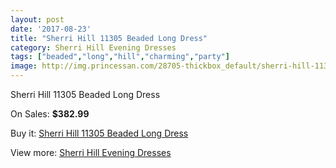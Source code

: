 ```yaml
---
layout: post
date: '2017-08-23'
title: "Sherri Hill 11305 Beaded Long Dress"
category: Sherri Hill Evening Dresses
tags: ["beaded","long","hill","charming","party"]
image: http://img.princessan.com/28705-thickbox_default/sherri-hill-11305-beaded-long-dress.jpg
---
```

Sherri Hill 11305 Beaded Long Dress

On Sales: **$382.99**
<a href="https://www.princessan.com/en/13094-sherri-hill-11305-beaded-long-dress.html"><amp-img layout="responsive" width="600" height="600" src="//img.princessan.com/28705-thickbox_default/sherri-hill-11305-beaded-long-dress.jpg" alt="Sherri Hill 11305 Beaded Long Dress 0" /></a>
<a href="https://www.princessan.com/en/13094-sherri-hill-11305-beaded-long-dress.html"><amp-img layout="responsive" width="600" height="600" src="//img.princessan.com/28706-thickbox_default/sherri-hill-11305-beaded-long-dress.jpg" alt="Sherri Hill 11305 Beaded Long Dress 1" /></a>

Buy it: [Sherri Hill 11305 Beaded Long Dress](https://www.princessan.com/en/13094-sherri-hill-11305-beaded-long-dress.html "Sherri Hill 11305 Beaded Long Dress")

View more: [Sherri Hill Evening Dresses](https://www.princessan.com/en/95- "Sherri Hill Evening Dresses")